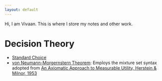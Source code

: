 ```yaml
---
layout: default
---
```

Hi, I am Vivaan. This is where I store my notes and other work.

# Decision Theory
- [Standard Choice](./Standard-Choice.html)
- [von Neumann-Morgernstern Theorem](./Herstein-Milnor.html): Employs the mixture set syntax adopted from <ins>An Axiomatic Approach to Measurable Utility, Herstein & Milnor, 1953</ins>

